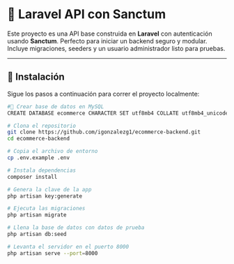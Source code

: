 # 🧩 Laravel API con Sanctum

Este proyecto es una API base construida en **Laravel** con autenticación usando **Sanctum**. Perfecto para iniciar un backend seguro y modular. Incluye migraciones, seeders y un usuario administrador listo para pruebas.

---

## 🚀 Instalación

Sigue los pasos a continuación para correr el proyecto localmente:

```bash
#🐘 Crear base de datos en MySQL
CREATE DATABASE ecommerce CHARACTER SET utf8mb4 COLLATE utf8mb4_unicode_ci;

# Clona el repositorio
git clone https://github.com/igonzalezg1/ecommerce-backend.git
cd ecommerce-backend

# Copia el archivo de entorno
cp .env.example .env

# Instala dependencias
composer install

# Genera la clave de la app
php artisan key:generate

# Ejecuta las migraciones
php artisan migrate

# Llena la base de datos con datos de prueba
php artisan db:seed

# Levanta el servidor en el puerto 8000
php artisan serve --port=8000

